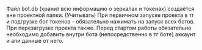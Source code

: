 Файл bot.db (хранит всю информацию о зеркалах и токенах) создаётся вне проектной папки. (Учитывать)
При первичном запуске проекта в тг и подгрузке бот токенов - обязательно нажимать на запуск всех ботов. При перезагрузке проекта также.
Перед стартом работы обязательно необходимо добавить внутри бота (непосредственно в тг боте) аккаунт и апи данные от него. 
